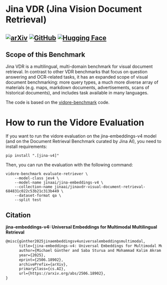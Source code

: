 # Jina VDR (Jina Vision Document Retrieval)

[![arXiv](https://img.shields.io/badge/arXiv-2506.18902-b31b1b.svg?style=for-the-badge)](https://arxiv.org/abs/2506.18902)
[![GitHub](https://img.shields.io/badge/Jina%20VDR-100000?style=for-the-badge&logo=github&logoColor=white)](https://github.com/jina-ai/jina-vdr)
[![Hugging Face](https://img.shields.io/badge/Jina%20VDR%20Collecttion-FFD21E?style=for-the-badge&logo=huggingface&logoColor=000)](https://huggingface.co/collections/jinaai/jinavdr-visual-document-retrieval-684831c022c53b21c313b449)
---

## Scope of this Benchmark

Jina VDR is a multilingual, multi-domain benchmark for visual document retrieval.
In contrast to other VDR  benchmarks that focus on question answering and OCR-related tasks, it has an expanded scope of visual document benchmarking:
more query types, a much more diverse array of materials (e.g. maps, markdown documents, advertisements, scans of historical documents), and includes task available in many languages.

The code is based on the [vidore-benchmark](https://github.com/illuin-tech/vidore-benchmark) code.

# How to run the Vidore Evaluation

If you want to run the vidore evaluation on the jina-embeddings-v4 model (and on the Document Retrieval Benchmark curated by Jina AI), you need to install requirements:

```
pip install ".[jina-v4]"
```

Then, you can run the evaluation with the following command:

```
vidore-benchmark evaluate-retriever \
    --model-class jev4 \
    --model-name jinaai/jina-embeddings-v4 \
    --collection-name jinaai/jinavdr-visual-document-retrieval-684831c022c53b21c313b449 \
    --dataset-format qa \
    --split test
```



## Citation

**jina-embeddings-v4: Universal Embeddings for Multimodal Multilingual Retrieval**  

```latex
@misc{günther2025jinaembeddingsv4universalembeddingsmultimodal,
      title={jina-embeddings-v4: Universal Embeddings for Multimodal Multilingual Retrieval}, 
      author={Michael Günther and Saba Sturua and Mohammad Kalim Akram and Isabelle Mohr and Andrei Ungureanu and Sedigheh Eslami and Scott Martens and Bo Wang and Nan Wang and Han Xiao},
      year={2025},
      eprint={2506.18902},
      archivePrefix={arXiv},
      primaryClass={cs.AI},
      url={https://arxiv.org/abs/2506.18902}, 
}
```
